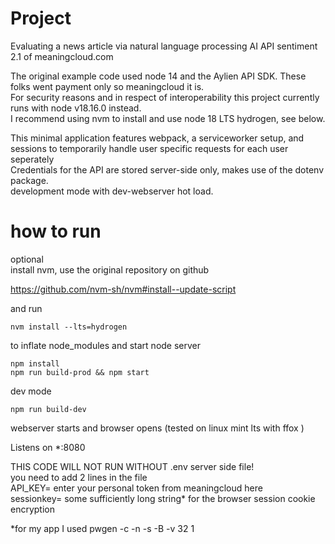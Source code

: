 # Project

Evaluating a news article via natural language processing AI API sentiment 2.1 of meaningcloud.com  

The original example code used node 14 and the Aylien API SDK. These folks went payment only so meaningcloud it is.  
For security reasons and in respect of interoperability this project currently runs with node v18.16.0
instead.  
I recommend using nvm to install and use node 18 LTS hydrogen, see below. 

This minimal application features webpack, a serviceworker setup, and sessions to temporarily handle user specific requests for each user seperately  
Credentials for the API are stored server-side only, makes use of the dotenv package.  
development mode with dev-webserver hot load.  
 

# how to run
optional  
install nvm, use the original repository on github  
  
https://github.com/nvm-sh/nvm#install--update-script  
  
and run  
```
nvm install --lts=hydrogen
``` 
to inflate node_modules and start node server
```
npm install
npm run build-prod && npm start
```

dev mode 
```
npm run build-dev
```
webserver starts and browser opens (tested on linux mint lts with ffox )

Listens on *:8080


THIS CODE WILL NOT RUN WITHOUT .env server side file!  
you need to add 2 lines in the file  
API_KEY=   enter your personal token from meaningcloud here  
sessionkey= some  sufficiently long string* for the browser session cookie encryption  
  
 *for my app I used pwgen -c -n -s -B -v 32 1   
